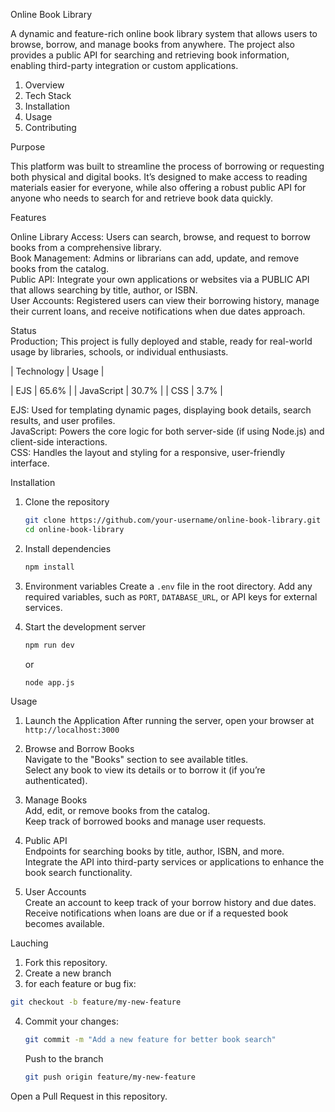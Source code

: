 Online Book Library

A dynamic and feature-rich online book library system that allows users to browse, borrow, and manage books from anywhere. The project also provides a public API for searching and retrieving book information, enabling third-party integration or custom applications.

1. Overview 
2. Tech Stack
3. Installation
4. Usage  
5. Contributing  

Purpose  

This platform was built to streamline the process of borrowing or requesting both physical and digital books. It’s designed to make access to reading materials easier for everyone, while also offering 
a robust public API for anyone who needs to search for and retrieve book data quickly.

Features  

Online Library Access: Users can search, browse, and request to borrow books from a comprehensive library.  
Book Management: Admins or librarians can add, update, and remove books from the catalog.  
Public API: Integrate your own applications or websites via a PUBLIC API that allows searching by title, author, or ISBN.  
User Accounts: Registered users can view their borrowing history, manage their current loans, and receive notifications when due dates approach.  

Status  
Production; This project is fully deployed and stable, ready for real-world usage by libraries, schools, or individual enthusiasts.


| Technology     | Usage  |

| EJS        | 65.6%    |
| JavaScript | 30.7%    |
| CSS        | 3.7%     |

EJS: Used for templating dynamic pages, displaying book details, search results, and user profiles.  
JavaScript: Powers the core logic for both server-side (if using Node.js) and client-side interactions.  
CSS: Handles the layout and styling for a responsive, user-friendly interface.


 Installation

1. Clone the repository  
   ```bash
   git clone https://github.com/your-username/online-book-library.git
   cd online-book-library
   ```

2. Install dependencies  
   ```bash
   npm install
   ```

3. Environment variables 
    Create a `.env` file in the root directory.
    Add any required variables, such as `PORT`, `DATABASE_URL`, or API keys for external services.

4. Start the development server 
   ```bash
   npm run dev
   ```
   or  
   ```bash
   node app.js
   ```



 Usage

1. Launch the Application 
   After running the server, open your browser at `http://localhost:3000` 

2. Browse and Borrow Books  
   Navigate to the "Books" section to see available titles.  
   Select any book to view its details or to borrow it (if you’re authenticated).

3. Manage Books  
   Add, edit, or remove books from the catalog.  
   Keep track of borrowed books and manage user requests.

4. Public API  
   Endpoints for searching books by title, author, ISBN, and more.  
   Integrate the API into third-party services or applications to enhance the book search functionality.

5. User Accounts  
   Create an account to keep track of your borrow history and due dates.  
   Receive notifications when loans are due or if a requested book becomes available.

Lauching

1. Fork this repository.  
2. Create a new branch
3.  for each feature or bug fix:  
   ```bash
   git checkout -b feature/my-new-feature
   ```
4. Commit your changes:  
   ```bash
   git commit -m "Add a new feature for better book search"
   ```
   Push to the branch 
   ```bash
   git push origin feature/my-new-feature
   ```
Open a Pull Request in this repository.  


